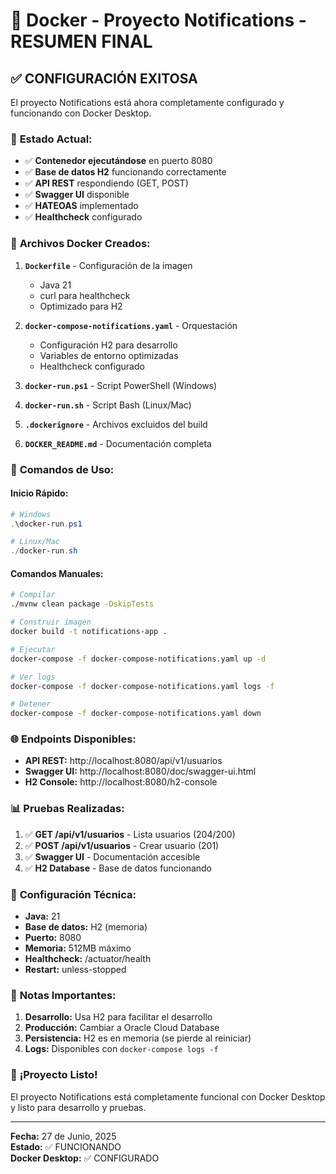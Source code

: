 # 🐳 Docker - Proyecto Notifications - RESUMEN FINAL

## ✅ **CONFIGURACIÓN EXITOSA**

El proyecto Notifications está ahora completamente configurado y funcionando con Docker Desktop.

### 🎯 **Estado Actual:**
- ✅ **Contenedor ejecutándose** en puerto 8080
- ✅ **Base de datos H2** funcionando correctamente
- ✅ **API REST** respondiendo (GET, POST)
- ✅ **Swagger UI** disponible
- ✅ **HATEOAS** implementado
- ✅ **Healthcheck** configurado

### 📁 **Archivos Docker Creados:**

1. **`Dockerfile`** - Configuración de la imagen
   - Java 21
   - curl para healthcheck
   - Optimizado para H2

2. **`docker-compose-notifications.yaml`** - Orquestación
   - Configuración H2 para desarrollo
   - Variables de entorno optimizadas
   - Healthcheck configurado

3. **`docker-run.ps1`** - Script PowerShell (Windows)
4. **`docker-run.sh`** - Script Bash (Linux/Mac)
5. **`.dockerignore`** - Archivos excluidos del build
6. **`DOCKER_README.md`** - Documentación completa

### 🚀 **Comandos de Uso:**

#### Inicio Rápido:
```powershell
# Windows
.\docker-run.ps1

# Linux/Mac
./docker-run.sh
```

#### Comandos Manuales:
```bash
# Compilar
./mvnw clean package -DskipTests

# Construir imagen
docker build -t notifications-app .

# Ejecutar
docker-compose -f docker-compose-notifications.yaml up -d

# Ver logs
docker-compose -f docker-compose-notifications.yaml logs -f

# Detener
docker-compose -f docker-compose-notifications.yaml down
```

### 🌐 **Endpoints Disponibles:**

- **API REST:** http://localhost:8080/api/v1/usuarios
- **Swagger UI:** http://localhost:8080/doc/swagger-ui.html
- **H2 Console:** http://localhost:8080/h2-console

### 📊 **Pruebas Realizadas:**

1. ✅ **GET /api/v1/usuarios** - Lista usuarios (204/200)
2. ✅ **POST /api/v1/usuarios** - Crear usuario (201)
3. ✅ **Swagger UI** - Documentación accesible
4. ✅ **H2 Database** - Base de datos funcionando

### 🔧 **Configuración Técnica:**

- **Java:** 21
- **Base de datos:** H2 (memoria)
- **Puerto:** 8080
- **Memoria:** 512MB máximo
- **Healthcheck:** /actuator/health
- **Restart:** unless-stopped

### 📝 **Notas Importantes:**

1. **Desarrollo:** Usa H2 para facilitar el desarrollo
2. **Producción:** Cambiar a Oracle Cloud Database
3. **Persistencia:** H2 es en memoria (se pierde al reiniciar)
4. **Logs:** Disponibles con `docker-compose logs -f`

### 🎉 **¡Proyecto Listo!**

El proyecto Notifications está completamente funcional con Docker Desktop y listo para desarrollo y pruebas.

---

**Fecha:** 27 de Junio, 2025  
**Estado:** ✅ FUNCIONANDO  
**Docker Desktop:** ✅ CONFIGURADO 